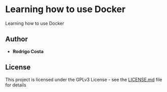 # Learning how to use Docker

Learning how to use Docker

## Author

* **Rodrigo Costa** 

## License

This project is licensed under the GPLv3 License - see the [LICENSE.md](LICENSE.md) file for details

